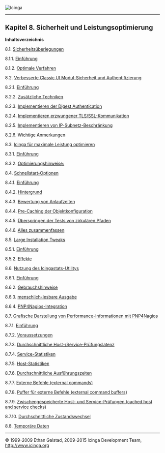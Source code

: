  ![Icinga](../images/logofullsize.png "Icinga") 

* * * * *

Kapitel 8. Sicherheit und Leistungsoptimierung
----------------------------------------------

**Inhaltsverzeichnis**

8.1. [Sicherheitsüberlegungen](security.md)

8.1.1. [Einführung](security.md#introduction)

8.1.2. [Optimale Verfahren](security.md#bestpractices)

8.2. [Verbesserte Classic UI Modul-Sicherheit und
Authentifizierung](cgisecurity.md)

8.2.1. [Einführung](cgisecurity.md#introduction)

8.2.2. [Zusätzliche Techniken](cgisecurity.md#additionaltechniques)

8.2.3. [Implementieren der Digest
Authentication](cgisecurity.md#implementationdigest)

8.2.4. [Implementieren erzwungener
TLS/SSL-Kommunikation](cgisecurity.md#implementationssl)

8.2.5. [Implementieren von
IP-Subnetz-Beschränkung](cgisecurity.md#implementationlockdown)

8.2.6. [Wichtige Anmerkungen](cgisecurity.md#importantnotes)

8.3. [Icinga für maximale Leistung optimieren](tuning.md)

8.3.1. [Einführung](tuning.md#introduction)

8.3.2. [Optimierungshinweise:](tuning.md#optimizationtips)

8.4. [Schnellstart-Optionen](faststartup.md)

8.4.1. [Einführung](faststartup.md#introduction)

8.4.2. [Hintergrund](faststartup.md#background)

8.4.3. [Bewertung von Anlaufzeiten](faststartup.md#evalstartuptime)

8.4.4. [Pre-Caching der
Objektkonfiguration](faststartup.md#precacheobjectconfig)

8.4.5. [Überspringen der Tests von zirkulären
Pfaden](faststartup.md#skipcircularpathtests)

8.4.6. [Alles zusammenfassen](faststartup.md#puttogether)

8.5. [Large Installation Tweaks](largeinstalltweaks.md)

8.5.1. [Einführung](largeinstalltweaks.md#introduction)

8.5.2. [Effekte](largeinstalltweaks.md#effects)

8.6. [Nutzung des Icingastats-Utilitys](icingastats.md)

8.6.1. [Einführung](icingastats.md#introduction)

8.6.2. [Gebrauchshinweise](icingastats.md#usageinfo)

8.6.3. [menschlich-lesbare Ausgabe](icingastats.md#output)

8.6.4. [PNP4Nagios-Integration](icingastats.md#integration)

8.7. [Grafische Darstellung von Performance-Informationen mit
PNP4Nagios](perfgraphs.md)

8.7.1. [Einführung](perfgraphs.md#introduction)

8.7.2. [Voraussetzungen](perfgraphs.md#prerequisites)

8.7.3. [Durchschnittliche
Host-/Service-Prüfungslatenz](perfgraphs.md#avghostsvcchecklatency)

8.7.4. [Service-Statistiken](perfgraphs.md#servicestatistics)

8.7.5. [Host-Statistiken](perfgraphs.md#hoststatistics)

8.7.6. [Durchschnittliche
Ausführungszeiten](perfgraphs.md#avgexecutiontimes)

8.7.7. [Externe Befehle (external
commands)](perfgraphs.md#externalcommands)

8.7.8. [Puffer für externe Befehle (external command
buffers)](perfgraphs.md#externalcommandbuffers)

8.7.9. [Zwischengespeicherte Host- und Service-Prüfungen (cached host
and service checks)](perfgraphs.md#avgstatechanges)

8.7.10. [Durchschnittliche Zustandswechsel](perfgraphs.md#idp15945472)

8.8. [Temporäre Daten](temp_data.md)

* * * * *


© 1999-2009 Ethan Galstad, 2009-2015 Icinga Development Team,
http://www.icinga.org
